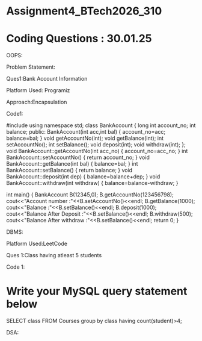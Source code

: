 # Assignment4_BTech2026_310

# Coding Questions : 30.01.25

OOPS:

Problem Statement:

Ques1:Bank Account Information

Platform Used:
Programiz

Approach:Encapsulation

Code1:

#include<iostream>
using namespace std;
class BankAccount
{
    long int account_no;
    int balance;
    public:
    BankAccount(int acc,int bal)
    {
         account_no=acc;
         balance=bal;
    }
    void getAccountNo(int);
    void getBalance(int);
    int setAccountNo();
    int setBalance();
    void deposit(int);
    void withdraw(int);
};
void BankAccount::getAccountNo(int acc_no)
{
    account_no=acc_no;
}
int BankAccount::setAccountNo()
{
    return account_no;
}
void BankAccount::getBalance(int bal)
{
    balance=bal;
}
int BankAccount::setBalance()
{
    return balance;
}
void BankAccount::deposit(int dep)
{
    balance=balance+dep;
}
void BankAccount::withdraw(int withdraw)
{
    balance=balance-withdraw;
}

int main()
{
  BankAccount B(12345,0);
  B.getAccountNo(123456798);
  cout<<"Account number :"<<B.setAccountNo()<<endl;
 B.getBalance(1000);
 cout<<"Balance :"<<B.setBalance()<<endl;
 B.deposit(1000);
 cout<<"Balance After Deposit :"<<B.setBalance()<<endl;
 B.withdraw(500);
 cout<<"Balance After withdraw :"<<B.setBalance()<<endl;
 return 0;
}

DBMS:

Platform Used:LeetCode

 Ques 1:Class having atleast 5 students

 Code 1:

# Write your MySQL query statement below
SELECT class
FROM Courses
group by class
having count(student)>4;

 DSA:

 
